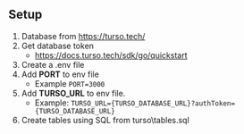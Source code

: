 ## Setup

 1. Database from https://turso.tech/
 2. Get database token
	 * https://docs.turso.tech/sdk/go/quickstart
 3. Create a .env file
 4. Add **PORT** to env file
	 * Example `PORT=3000`
 5. Add **TURSO_URL** to env file. 
	 * Example: `TURSO_URL={TURSO_DATABASE_URL}?authToken={TURSO_DATABASE_URL}`
 6. Create tables using SQL from turso\tables.sql
